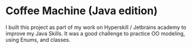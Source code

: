 # Coffee Machine (Java edition)

I built this project as part of my work on Hyperskill / Jetbrains academy to improve my Java Skills. It was a good challenge
to practice OO modeling, using Enums, and classes.
